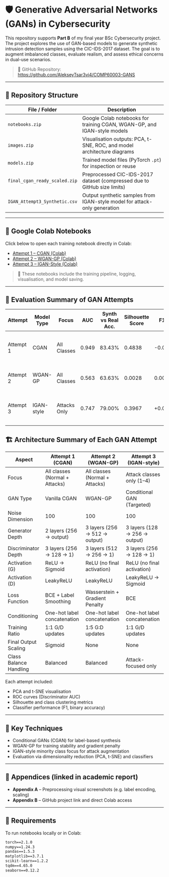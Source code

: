 # 🛡️ Generative Adversarial Networks (GANs) in Cybersecurity

This repository supports **Part B** of my final year BSc Cybersecurity project. The project explores the use of GAN-based models to generate synthetic intrusion detection samples using the CIC-IDS-2017 dataset. The goal is to augment imbalanced classes, evaluate realism, and assess ethical concerns in dual-use scenarios.

> 🔗 GitHub Repository: https://github.com/AlekseyTsar3vi4/COMP60003-GANS

---

## 📁 Repository Structure

| File / Folder              | Description                                                             |
|---------------------------|-------------------------------------------------------------------------|
| `notebooks.zip`           | Google Colab notebooks for training CGAN, WGAN-GP, and IGAN-style models |
| `images.zip`              | Visualisation outputs: PCA, t-SNE, ROC, and model architecture diagrams |
| `models.zip`              | Trained model files (PyTorch `.pt`) for inspection or reuse             |
| `final_cgan_ready_scaled.zip` | Preprocessed CIC-IDS-2017 dataset (compressed due to GitHub size limits) |
| `IGAN_Attempt3_Synthetic.csv` | Output synthetic samples from IGAN-style model for attack-only generation |

---

## 📒 Google Colab Notebooks

Click below to open each training notebook directly in Colab:

- [Attempt 1 – CGAN (Colab)](https://colab.research.google.com/drive/1_TaRHeA53EFNxZn7U7j-FGfQQwboyOM0?usp=sharing)  
- [Attempt 2 – WGAN-GP (Colab)](https://colab.research.google.com/drive/1d3HmdsoerXQrDVn2dBYs6FToJQiFRs8r?usp=sharing)  
- [Attempt 3 – IGAN-Style (Colab)](https://colab.research.google.com/drive/1ERO5GbAEkonfLCEsSjlMHKHB4ZqfoFSE?usp=sharing)

> 📌 These notebooks include the training pipeline, logging, visualisation, and model saving.

---

## 🧪 Evaluation Summary of GAN Attempts

| Attempt  | Model Type   | Focus         | AUC   | Synth vs Real Acc. | Silhouette Score | F1 Δ     | Key Observations                                      |
|----------|--------------|---------------|-------|---------------------|------------------|----------|--------------------------------------------------------|
| Attempt 1| CGAN         | All Classes   | 0.949 | 83.43%              | 0.4838           | -0.0001  | Best cluster alignment, stable training, robust output |
| Attempt 2| WGAN-GP      | All Classes   | 0.563 | 63.63%              | 0.0028           |  0.0000  | Low fidelity, poor cluster structure, weak signal      |
| Attempt 3| IGAN-style   | Attacks Only  | 0.747 | 79.00%              | 0.3967           | +0.0001  | Strong class mimicry, suited for adversarial defence   |

## 🏗️ Architecture Summary of Each GAN Attempt

| Aspect                   | Attempt 1 (CGAN)             | Attempt 2 (WGAN-GP)             | Attempt 3 (IGAN-style)          |
|--------------------------|------------------------------|----------------------------------|---------------------------------|
| Focus                    | All classes (Normal + Attacks) | All classes (Normal + Attacks) | Attack classes only (1–4)       |
| GAN Type                 | Vanilla CGAN                 | WGAN-GP                          | Conditional GAN (Targeted)      |
| Noise Dimension          | 100                          | 100                              | 100                             |
| Generator Depth          | 2 layers (256 → output)      | 3 layers (256 → 512 → output)    | 3 layers (128 → 256 → output)   |
| Discriminator Depth      | 3 layers (256 → 128 → 1)     | 3 layers (512 → 256 → 1)         | 3 layers (256 → 128 → 1)        |
| Activation (G)           | ReLU → Sigmoid               | ReLU (no final activation)       | ReLU (no final activation)      |
| Activation (D)           | LeakyReLU                    | LeakyReLU                        | LeakyReLU → Sigmoid             |
| Loss Function            | BCE + Label Smoothing        | Wasserstein + Gradient Penalty   | BCE                             |
| Conditioning             | One-hot label concatenation  | One-hot label concatenation      | One-hot label concatenation     |
| Training Ratio           | 1:1 G/D updates              | 1:5 G:D updates                  | 1:1 G/D updates                 |
| Final Output Scaling     | Sigmoid                      | None                             | None                            |
| Class Balance Handling   | Balanced                     | Balanced                         | Attack-focused only             |


Each attempt included:
- PCA and t-SNE visualisation
- ROC curves (Discriminator AUC)
- Silhouette and class clustering metrics
- Classifier performance (F1, binary accuracy)

---

## 🧠 Key Techniques

- Conditional GANs (CGAN) for label-based synthesis  
- WGAN-GP for training stability and gradient penalty  
- IGAN-style minority class focus for attack augmentation  
- Evaluation via dimensionality reduction (PCA, t-SNE) and classifiers

---

## 📎 Appendices (linked in academic report)

- **Appendix A** – Preprocessing visual screenshots (e.g. label encoding, scaling)
- **Appendix B** – GitHub project link and direct Colab access

---

## 📌 Requirements

To run notebooks locally or in Colab:

```txt
torch==2.1.0
numpy==1.24.3
pandas==1.5.3
matplotlib==3.7.1
scikit-learn==1.2.2
tqdm==4.65.0
seaborn==0.12.2
